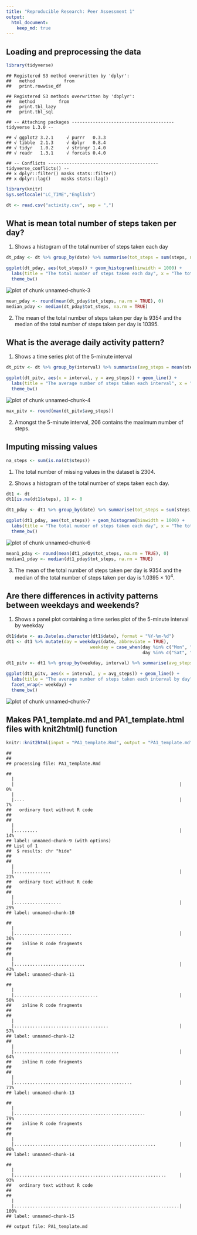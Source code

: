 ```yaml
---
title: "Reproducible Research: Peer Assessment 1"
output: 
  html_document:
    keep_md: true
---
```



## Loading and preprocessing the data

```r
library(tidyverse)
```

```
## Registered S3 method overwritten by 'dplyr':
##   method           from
##   print.rowwise_df
```

```
## Registered S3 methods overwritten by 'dbplyr':
##   method         from
##   print.tbl_lazy     
##   print.tbl_sql
```

```
## -- Attaching packages --------------------------------------- tidyverse 1.3.0 --
```

```
## √ ggplot2 3.2.1     √ purrr   0.3.3
## √ tibble  2.1.3     √ dplyr   0.8.4
## √ tidyr   1.0.2     √ stringr 1.4.0
## √ readr   1.3.1     √ forcats 0.4.0
```

```
## -- Conflicts ------------------------------------------ tidyverse_conflicts() --
## x dplyr::filter() masks stats::filter()
## x dplyr::lag()    masks stats::lag()
```

```r
library(knitr)
Sys.setlocale("LC_TIME","English")

dt <- read.csv("activity.csv", sep = ",")
```


## What is mean total number of steps taken per day?
1. Shows a histogram of the total number of steps taken each day

```r
dt_pday <- dt %>% group_by(date) %>% summarise(tot_steps = sum(steps, na.rm = TRUE))

ggplot(dt_pday, aes(tot_steps)) + geom_histogram(binwidth = 1000) +
  labs(title = "The total number of steps taken each day", x = "The total number of steps", y = "Frequency") +
  theme_bw()
```

![plot of chunk unnamed-chunk-3](figure/unnamed-chunk-3-1.png)

```r
mean_pday <- round(mean(dt_pday$tot_steps, na.rm = TRUE), 0)
median_pday <- median(dt_pday$tot_steps, na.rm = TRUE)
```
2. The mean of the total number of steps taken per day is 9354 and the median of the total number of steps taken per day is 10395.


## What is the average daily activity pattern?
1. Shows a time series plot of the 5-minute interval

```r
dt_pitv <- dt %>% group_by(interval) %>% summarise(avg_steps = mean(steps, na.rm = TRUE))

ggplot(dt_pitv, aes(x = interval, y = avg_steps)) + geom_line() +
  labs(title = "The average number of steps taken each interval", x = "Interval", y = "The average number of steps") +
  theme_bw()
```

![plot of chunk unnamed-chunk-4](figure/unnamed-chunk-4-1.png)

```r
max_pitv <- round(max(dt_pitv$avg_steps))
```
2. Amongst the 5-minute interval, 206 contains the maximum number of steps.


## Imputing missing values

```r
na_steps <- sum(is.na(dt$steps))
```
1. The total number of missing values in the dataset is 2304.

2. Shows a histogram of the total number of steps taken each day.

```r
dt1 <- dt
dt1[is.na(dt1$steps), 1] <- 0

dt1_pday <- dt1 %>% group_by(date) %>% summarise(tot_steps = sum(steps, na.rm = TRUE))

ggplot(dt1_pday, aes(tot_steps)) + geom_histogram(binwidth = 1000) +
  labs(title = "The total number of steps taken each day", x = "The total number of steps", y = "Frequency") +
  theme_bw()
```

![plot of chunk unnamed-chunk-6](figure/unnamed-chunk-6-1.png)

```r
mean1_pday <- round(mean(dt1_pday$tot_steps, na.rm = TRUE), 0)
median1_pday <- median(dt1_pday$tot_steps, na.rm = TRUE)
```
3. The mean of the total number of steps taken per day is 9354 and the median of the total number of steps taken per day is 1.0395 &times; 10<sup>4</sup>.


## Are there differences in activity patterns between weekdays and weekends?
1. Shows a panel plot containing a time series plot of the 5-minute interval by weekday

```r
dt1$date <- as.Date(as.character(dt1$date), format = "%Y-%m-%d")
dt1 <- dt1 %>% mutate(day = weekdays(date, abbreviate = TRUE),
                                weekday = case_when(day %in% c("Mon", "Tue", "Wed", "Thu", "Fri") ~ "weekday",
                                                    day %in% c("Sat", "Sun") ~ "weekend"))

dt1_pitv <- dt1 %>% group_by(weekday, interval) %>% summarise(avg_steps = mean(steps, na.rm = TRUE))

ggplot(dt1_pitv, aes(x = interval, y = avg_steps)) + geom_line() +
  labs(title = "The average number of steps taken each interval by day", x = "Interval", y = "The average number of steps") +
  facet_wrap(~ weekday) +
  theme_bw()
```

![plot of chunk unnamed-chunk-7](figure/unnamed-chunk-7-1.png)

## Makes PA1_template.md and PA1_template.html files with knit2html() function

```r
knitr::knit2html(input = "PA1_template.Rmd", output = "PA1_template.md", force_v1 = TRUE)
```

```
## 
## 
## processing file: PA1_template.Rmd
```

```
##   |                                                                       |                                                               |   0%  |                                                                       |....                                                           |   7%
##   ordinary text without R code
## 
##   |                                                                       |.........                                                      |  14%
## label: unnamed-chunk-9 (with options) 
## List of 1
##  $ results: chr "hide"
## 
##   |                                                                       |..............                                                 |  21%
##   ordinary text without R code
## 
##   |                                                                       |..................                                             |  29%
## label: unnamed-chunk-10
```

```
##   |                                                                       |......................                                         |  36%
##    inline R code fragments
## 
##   |                                                                       |...........................                                    |  43%
## label: unnamed-chunk-11
```

```
##   |                                                                       |................................                               |  50%
##    inline R code fragments
## 
##   |                                                                       |....................................                           |  57%
## label: unnamed-chunk-12
##   |                                                                       |........................................                       |  64%
##    inline R code fragments
## 
##   |                                                                       |.............................................                  |  71%
## label: unnamed-chunk-13
```

```
##   |                                                                       |..................................................             |  79%
##    inline R code fragments
## 
##   |                                                                       |......................................................         |  86%
## label: unnamed-chunk-14
```

```
##   |                                                                       |..........................................................     |  93%
##   ordinary text without R code
## 
##   |                                                                       |...............................................................| 100%
## label: unnamed-chunk-15
```

```
## output file: PA1_template.md
```
